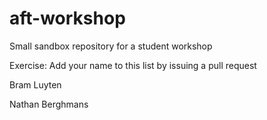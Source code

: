 # aft-workshop
Small sandbox repository for a student workshop

Exercise: Add your name to this list by issuing a pull request

Bram Luyten

Nathan Berghmans
